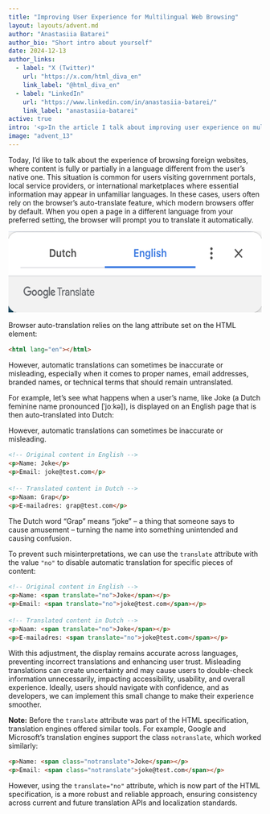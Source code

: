 ```yaml
---
title: "Improving User Experience for Multilingual Web Browsing"
layout: layouts/advent.md
author: "Anastasiia Batarei"
author_bio: "Short intro about yourself"
date: 2024-12-13
author_links:
  - label: "X (Twitter)"
    url: "https://x.com/html_diva_en"
    link_label: "@html_diva_en"
  - label: "LinkedIn"
    url: "https://www.linkedin.com/in/anastasiia-batarei/"
    link_label: "anastasiia-batarei"
active: true
intro: '<p>In the article I talk about improving user experience on multilingual websites by using the translate="no" attribute to prevent incorrect translations of names, emails, and technical terms. This simple HTML trick ensures better accessibility and usability for global audiences.</p>'
image: "advent_13"
---
```

<!-- MM: Please don't forget to add a short bio in line 5 "author_bio" -->
<!-- SS: I always love a good article on localization coming from a country with multiple languages -->
Today, I’d like to talk about the experience of browsing foreign websites, where content is fully or partially in a language different from the user’s native one. This situation is common for users visiting government portals, local service providers, or international marketplaces where essential information may appear in unfamiliar languages. 
In these cases, users often rely on the browser’s auto-translate feature, which modern browsers offer by default. When you open a page in a different language from your preferred setting, the browser will prompt you to translate it automatically.
<!-- MM: All browsers? Consider changing it to "which many modern browsers"-->

<img src="google-translate-popup.png" width="800" height="161" loading="lazy" alt="A screenshot from Google Translate. It displays language selection options, with Dutch on the left and English on the right. English is selected as the target language.">
<!-- MM: Consider this shorter alt "Language selection options in Google Translate: Dutch and English." -->

Browser auto-translation relies on the lang attribute set on the HTML element:

```html
<html lang="en"></html>
```

However, automatic translations can sometimes be inaccurate or misleading, especially when it comes to proper names, email addresses, branded names, or technical terms that should remain untranslated.
<!-- MM: Are you sure that tools like Google translate actually translate email addresses? -->

For example, let’s see what happens when a user’s name, like Joke (a Dutch feminine name pronounced [ˈjoːkə]), is displayed on an English page that is then auto-translated into Dutch:

However, automatic translations can sometimes be inaccurate or misleading.

```html
<!-- Original content in English -->
<p>Name: Joke</p>
<p>Email: joke@test.com</p>

<!-- Translated content in Dutch -->
<p>Naam: Grap</p>
<p>E-mailadres: grap@test.com</p>
```

<!-- SS: I checked this in chrome and seems like the email doesn't get translated. I think verifying this once, and maybe mentioning which browser you saw this behaviour would be good -->

The Dutch word “Grap” means “joke” – a thing that someone says to cause amusement – turning the name into something unintended and causing confusion.

To prevent such misinterpretations, we can use the `translate` attribute with the value `"no"` to disable automatic translation for specific pieces of content:

```html
<!-- Original content in English -->
<p>Name: <span translate="no">Joke</span></p>
<p>Email: <span translate="no">joke@test.com</span></p>

<!-- Translated content in Dutch -->
<p>Naam: <span translate="no">Joke</span></p>
<p>E-mailadres: <span translate="no">joke@test.com</span></p>
```

With this adjustment, the display remains accurate across languages, preventing incorrect translations and enhancing user trust. Misleading translations can create uncertainty and may cause users to double-check information unnecessarily, impacting accessibility, usability, and overall experience. Ideally, users should navigate with confidence, and as developers, we can implement this small change to make their experience smoother.

<p class="highlight">
<strong>Note:</strong> Before the <code>translate</code> attribute was part of the HTML specification, translation engines offered similar tools. For example, Google and Microsoft’s translation engines support the class <code>notranslate</code>, which worked similarly:
</p>

```html
<p>Name: <span class="notranslate">Joke</span></p>
<p>Email: <span class="notranslate">joke@test.com</span></p>
```

However, using the `translate="no"` attribute, which is now part of the HTML specification, is a more robust and reliable approach, ensuring consistency across current and future translation APIs and localization standards.

<!-- SS: Maybe link the "HTML specification" phrase to something like https://www.w3.org/International/questions/qa-translate-flag? -->
